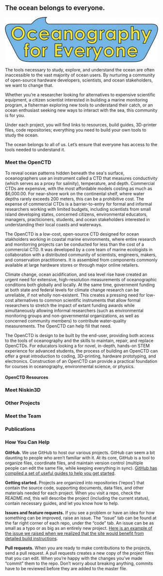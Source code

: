 ## The ocean belongs to everyone.

![Oceanography for Everyone logo](https://github.com/OceanographyforEveryone/oceanographyforeveryone.github.io/blob/master/OfE_sticker2.jpg)

The tools necessary to study, explore, and understand the ocean are often inaccessible to the vast majority of ocean users. By nurturing a community of open-source hardware developers, scientists, and ocean stakeholders, we want to change that.

Whether you’re a researcher looking for alternatives to expensive scientific equipment, a citizen scientist interested in building a marine monitoring program, a fisherman exploring new tools to understand their catch, or an ocean enthusiast seeking new ways to interact with the sea, this community is for you.

Under each project, you will find links to resources, build guides, 3D-printer files, code repositories; everything you need to build your own tools to study the ocean. 

The ocean belongs to all of us. Let’s ensure that everyone has access to the tools needed to understand it.

### Meet the OpenCTD

To reveal ocean patterns hidden beneath the sea's surface, oceanographers use an instrument called a CTD that measures conductivity (which serves as a proxy for salinity), temperature, and depth. Commercial CTDs are expensive, with the most affordable models costing as much as $6,000.00. For near-shore work on the continental shelf, where water depths rarely exceeds 200 meters, this can be a prohibitive cost. The expense of commercial CTDs is a barrier-to-entry for formal and informal researchers working with limited budgets, including scientists from small island developing states, concerned citizens, environmental educators, managers, practicioners, students, and ocean stakeholders interested in understanding their local coasts and waterways.

The OpenCTD is a low-cost, open-source CTD designed for ocean stakholders working in coastal marine environments, where entire research and monitorring projects can be conducted for less than the cost of a commercial CTD. It was developed by a core team of marine ecologists in collaboration with a distributed community of scientists, engineers, makers, and conservation practitioners. It is assembled from components commonly available at large hardware stores or through major online retailers. 

Climate change, ocean acidification, and sea level rise have created an urgent need for extensive, high-resolution measurements of oceanographic conditions both globally and locally. At the same time, government funding at both state and federal levels for climate change research can be unreliable, if not wholly non-existent. This creates a pressing need for low-cost alternatives to common scientific instruments that allow formal researchers to stretch the impact of extant funding awards while simultaneously allowing informal researchers (such as environmental monitoring groups and non-governmental organizations, as well as concerned community members) to contribute water-quality measurements. The OpenCTD can help fill that need.

The OpenCTD is design to be built by the end-user, providing both access to the tools of oceanography and the skills to maintain, repair, and replace OpenCTDs. For educators looking a for novel, in-depth, hands-on STEM experience for advanced students, the process of building an OpenCTD can offer a great introduction to coding, 3D-printing, hardware prototyping, and electronics. Construction of an OpenCTD can provide a practical foundation for courses in oceanography, environmental science, or physics.

#### OpenCTD Resources

### Meet Niskin3D

### Other Projects

### Meet the Team

### Publications

### How You Can Help

**GitHub.** We use GitHub to host our various projects. GitHub can seem a bit daunting to people who aren’t familiar with it. At its core, GitHub is a tool to organize files, coordinate files, and maintain version control (multiple people can edit the same file, while keeping everything in sync). [GitHub has compiled a set of useful guides to help you get started](https://guides.github.com/).

**Getting started.** Projects are organized into repositories (‘repos’) that contain the source code, supporting documents, data files, and other materials needed for each project. When you visit a repo, check the README.md, this will describe the project (including the current status), contain necessary guides, and let you know how to help.

**Issues and feature requests.** If you see a problem or have an idea for how something can be improved, raise an issue. The “issue” tab can be found at the far right corner of each repo, under the “code” tab. An issue can be as small as a typo or as big as an entirely new project. [Here is an example of the issue we raised when we realized that the site would benefit from detailed build instructions](https://github.com/OceanographyforEveryone/OpenCTD/issues/5).

**Pull requests.** When you are ready to make contributions to the projects, send a pull request. A pull requests creates a new copy of the project files that you can edit. When you’re happy with the changes you’ve made “commit” them to the repo. Don’t worry about breaking anything, commits have to be reviewed before they are added to the master file.
